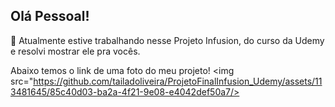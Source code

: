 ## Olá Pessoal!

🔭 Atualmente estive trabalhando nesse Projeto Infusion, do curso da Udemy e resolvi mostrar ele pra vocês.

Abaixo temos o link de uma foto do meu projeto!
 <img src="https://github.com/tailadoliveira/ProjetoFinalInfusion_Udemy/assets/113481645/85c40d03-ba2a-4f21-9e08-e4042def50a7/>
                                                                                                                                         
